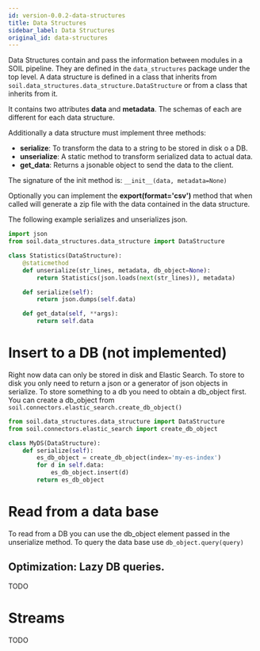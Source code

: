 ```yaml
---
id: version-0.0.2-data-structures
title: Data Structures
sidebar_label: Data Structures
original_id: data-structures
---
```


Data Structures contain and pass the information between modules in a SOIL pipeline. They are defined in the `data_structures` package under the top level. A data structure is defined in a class that inherits from `soil.data_structures.data_structure.DataStructure` or from a class that inherits from it.

It contains two attributes **data** and **metadata**. The schemas of each are different for each data structure.

Additionally a data structure must implement three methods:
* **serialize**: To transform the data to a string to be stored in disk o a DB.
* **unserialize**: A static method to transform serialized data to actual data.
* **get_data**: Returns a jsonable object to send the data to the client.

The signature of the init method is: `__init__(data, metadata=None)`

Optionally you can implement the **export(format='csv')** method that when called will generate a zip file with the data contained in the data structure.

The following example serializes and unserializes json.

```py
import json
from soil.data_structures.data_structure import DataStructure

class Statistics(DataStructure):
    @staticmethod
    def unserialize(str_lines, metadata, db_object=None):
        return Statistics(json.loads(next(str_lines)), metadata)

    def serialize(self):
        return json.dumps(self.data)

    def get_data(self, **args):
        return self.data
```

# Insert to a DB (not implemented)
Right now data can only be stored in disk and Elastic Search. To store to disk you only need to return a json or a generator of json objects in serialize.
To store something to a db you need to obtain a db_object first. You can create a db_object from `soil.connectors.elastic_search.create_db_object()`

```py
from soil.data_structures.data_structure import DataStructure
from soil.connectors.elastic_search import create_db_object

class MyDS(DataStructure):
    def serialize(self):
        es_db_object = create_db_object(index='my-es-index')
        for d in self.data:
            es_db_object.insert(d)
        return es_db_object
```


# Read from a data base

To read from a DB you can use the db_object element passed in the unserialize method. To query the data base use `db_object.query(query)`

## Optimization: Lazy DB queries.

TODO

# Streams

TODO
